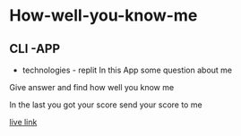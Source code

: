 # How-well-you-know-me
 ##  CLI -APP 
 
 * technologies - replit
 In this App some question about me 
 
 Give answer and find how well you know me 
  
 In the last you got your score 
 send your score to me 
 
 [live link](https://replit.com/@AyushKumar158/CLI-App-How-well-you-know-me?v=1)
